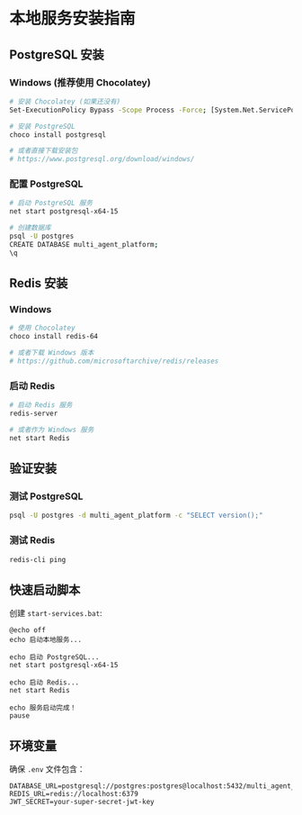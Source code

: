 # 本地服务安装指南

## PostgreSQL 安装

### Windows (推荐使用 Chocolatey)
```bash
# 安装 Chocolatey (如果还没有)
Set-ExecutionPolicy Bypass -Scope Process -Force; [System.Net.ServicePointManager]::SecurityProtocol = [System.Net.ServicePointManager]::SecurityProtocol -bor 3072; iex ((New-Object System.Net.WebClient).DownloadString('https://community.chocolatey.org/install.ps1'))

# 安装 PostgreSQL
choco install postgresql

# 或者直接下载安装包
# https://www.postgresql.org/download/windows/
```

### 配置 PostgreSQL
```bash
# 启动 PostgreSQL 服务
net start postgresql-x64-15

# 创建数据库
psql -U postgres
CREATE DATABASE multi_agent_platform;
\q
```

## Redis 安装

### Windows
```bash
# 使用 Chocolatey
choco install redis-64

# 或者下载 Windows 版本
# https://github.com/microsoftarchive/redis/releases
```

### 启动 Redis
```bash
# 启动 Redis 服务
redis-server

# 或者作为 Windows 服务
net start Redis
```

## 验证安装

### 测试 PostgreSQL
```bash
psql -U postgres -d multi_agent_platform -c "SELECT version();"
```

### 测试 Redis
```bash
redis-cli ping
```

## 快速启动脚本

创建 `start-services.bat`:
```batch
@echo off
echo 启动本地服务...

echo 启动 PostgreSQL...
net start postgresql-x64-15

echo 启动 Redis...
net start Redis

echo 服务启动完成！
pause
```

## 环境变量

确保 `.env` 文件包含：
```
DATABASE_URL=postgresql://postgres:postgres@localhost:5432/multi_agent_platform
REDIS_URL=redis://localhost:6379
JWT_SECRET=your-super-secret-jwt-key
```